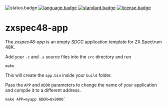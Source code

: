 ![status.badge] [![language.badge]][language.url] [![standard.badge]][standard.url] [![license.badge]][license.url]

# zxspec48-app

The *zxspec48-app* is an empty *SDCC* application template for ZX Spectrum 48K.

Add your `.c` and `.s` source files into the `src` directory and run 

~~~
make 
~~~

This will create the `app.bin` inside your `build` folder.

Pass the `APP` and `ADDR` parameters to change the name of your application and compile it to a different address. 

~~~
make APP=myapp ADDR=0x9000`
~~~

[language.url]:   https://en.wikipedia.org/wiki/ANSI_C
[language.badge]: https://img.shields.io/badge/language-C-blue.svg

[standard.url]:   https://en.wikipedia.org/wiki/C11_(C_standard_revision)
[standard.badge]: https://img.shields.io/badge/standard-C11-blue.svg

[license.url]:    https://github.com/tstih/nice/blob/master/LICENSE
[license.badge]:  https://img.shields.io/badge/license-MIT-blue.svg

[status.badge]:  https://img.shields.io/badge/status-stable-darkgreen.svg